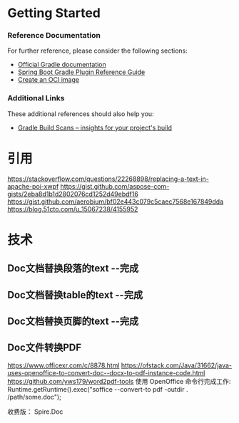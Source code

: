 # Getting Started

### Reference Documentation

For further reference, please consider the following sections:

* [Official Gradle documentation](https://docs.gradle.org)
* [Spring Boot Gradle Plugin Reference Guide](https://docs.spring.io/spring-boot/docs/2.7.3/gradle-plugin/reference/html/)
* [Create an OCI image](https://docs.spring.io/spring-boot/docs/2.7.3/gradle-plugin/reference/html/#build-image)

### Additional Links

These additional references should also help you:

* [Gradle Build Scans – insights for your project's build](https://scans.gradle.com#gradle)


# 引用
https://stackoverflow.com/questions/22268898/replacing-a-text-in-apache-poi-xwpf
https://gist.github.com/aspose-com-gists/2eba8d1b1d2802076cd1252d49ebdf16
https://gist.github.com/aerobium/bf02e443c079c5caec7568e167849dda
https://blog.51cto.com/u_15067238/4155952

# 技术
## Doc文档替换段落的text --完成
## Doc文档替换table的text --完成
## Doc文档替换页脚的text --完成
## Doc文件转换PDF
https://www.officexr.com/c/8878.html
https://ofstack.com/Java/31662/java-uses-openoffice-to-convert-doc--docx-to-pdf-instance-code.html
https://github.com/yws179/word2pdf-tools
使用 OpenOffice 命令行完成工作:
Runtime.getRuntime().exec("soffice --convert-to pdf -outdir . /path/some.doc");

收费版：
Spire.Doc

